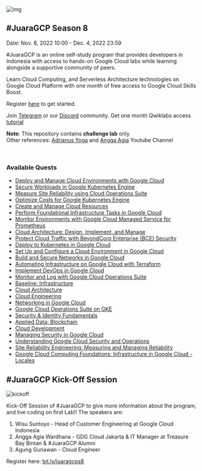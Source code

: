 ![img](juaragcp.png)

## #JuaraGCP Season 8

Date: Nov. 8, 2022 10:00 - Dec. 4, 2022 23:59

#JuaraGCP is an online self-study program that provides developers in Indonesia with access to hands-on Google Cloud labs while learning alongside a supportive community of peers.

Learn Cloud Computing, and Serverless Architecture technologies on Google Cloud Platform with one month of free access to Google Cloud Skills Boost. 

Register [here](https://docs.google.com/forms/d/e/1FAIpQLSfWhTj_iOMNsM0cGaJQf0ewilJfnbU2CVdC976v4dY1oQx6cg/viewform?resourcekey=0-ey0KrhVx3qKkd3GgwX5D0A) to get started.

Join [Telegram](https://t.me/JuaraGCP) or our [Discord](https://discord.com/invite/uqUDYszJXW) community.
Get one month Qwiklabs access [tutorial](https://www.youtube.com/watch?v=o0SK9UoJwq4)

**Note**: This repository contains **challenge lab** only\
Other references: [Adrianus Yoga](https://www.youtube.com/c/AdrianusYoga/videos) and [Angga Agia](https://www.youtube.com/c/anggaagia/videos) Youtube Channel

&nbsp;

### Available Quests

* [Deploy and Manage Cloud Environments with Google Cloud](https://www.cloudskillsboost.google/quests/121)
* [Secure Workloads in Google Kubernetes Engine](https://www.cloudskillsboost.google/quests/142)
* [Measure Site Reliability using Cloud Operations Suite](https://www.cloudskillsboost.google/quests/189)
* [Optimize Costs for Google Kubernetes Engine](https://www.cloudskillsboost.google/quests/157)
* [Create and Manage Cloud Resources](https://www.cloudskillsboost.google/quests/120)
* [Perform Foundational Infrastructure Tasks in Google Cloud](https://www.cloudskillsboost.google/quests/118)
* [Monitor Environments with Google Cloud Managed Service for Prometheus](https://www.cloudskillsboost.google/quests/197)
* [Cloud Architecture: Design, Implement, and Manage](https://www.cloudskillsboost.google/quests/124)
* [Protect Cloud Traffic with BeyondCorp Enterprise (BCE) Security](https://www.cloudskillsboost.google/quests/207)
* [Deploy to Kubernetes in Google Cloud](https://www.cloudskillsboost.google/quests/116)
* [Set Up and Configure a Cloud Environment in Google Cloud](https://www.cloudskillsboost.google/quests/119)
* [Build and Secure Networks in Google Cloud](https://www.cloudskillsboost.google/quests/128)
* [Automating Infrastructure on Google Cloud with Terraform](https://www.cloudskillsboost.google/quests/159)
* [Implement DevOps in Google Cloud](https://www.cloudskillsboost.google/quests/141)
* [Monitor and Log with Google Cloud Operations Suite](https://www.cloudskillsboost.google/quests/143)
* [Baseline: Infrastructure](https://www.cloudskillsboost.google/quests/33)
* [Cloud Architecture](https://www.cloudskillsboost.google/quests/24)
* [Cloud Engineering](https://www.cloudskillsboost.google/quests/66)
* [Networking in Google Cloud](https://www.cloudskillsboost.google/quests/31)
* [Google Cloud Operations Suite on GKE](https://www.cloudskillsboost.google/quests/133)
* [Security & Identity Fundamentals](https://www.cloudskillsboost.google/quests/40)
* [Applied Data: Blockchain](https://www.cloudskillsboost.google/quests/101)
* [Cloud Development](https://www.cloudskillsboost.google/quests/67)
* [Managing Security in Google Cloud](https://www.cloudskillsboost.google/course_templates/21)
* [Understanding Google Cloud Security and Operations](https://www.cloudskillsboost.google/course_templates/271)
* [Site Reliability Engineering: Measuring and Managing Reliability](https://www.cloudskillsboost.google/course_templates/59)
* [Google Cloud Computing Foundations: Infrastructure in Google Cloud - Locales](https://www.cloudskillsboost.google/course_templates/182)


## #JuaraGCP Kick-Off Session

![kickoff](https://lh3.googleusercontent.com/jBaZgpv2BLuobnAKZzUzZbSW1eB1MB18O8ww0ixsQuCG52ULAsTWy8keJsInjScP-rjfvMOs8ZKYHjNHEHwPRHZy117Fl6OntS4A=w1340-h1340-c)

Kick-Off Session of #JuaraGCP to give more information about the program, and live coding on first Lab!! The speakers are:

1. Wisu Suntoyo - Head of Customer Engineering at Google Cloud Indonesia
2. Angga Agia Wardhana - GDG Cloud Jakarta & IT Manager at Treasure Bay Bintan & #JuaraGCP Alumni
3. Agung Gunawan - Cloud Engineer

Register here: [bit.ly/juaragcps8](https://bit.ly/juaragcps8)

